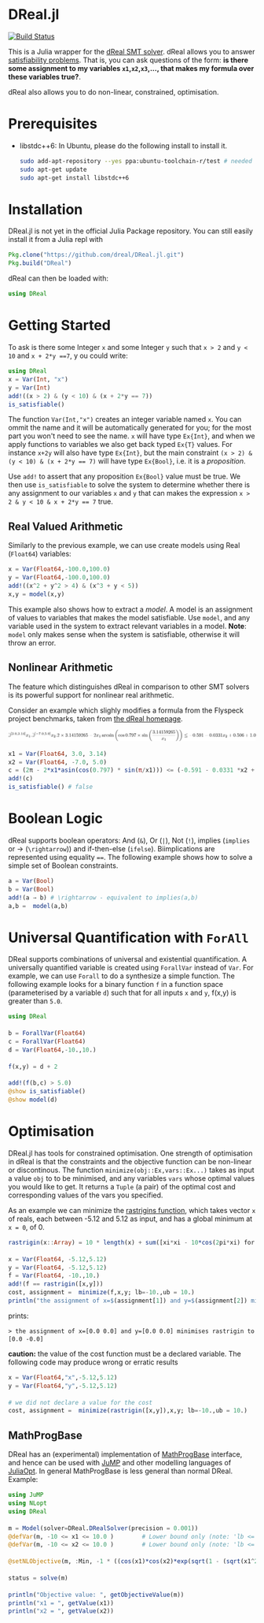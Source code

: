 # DReal.jl

[![Build Status](https://travis-ci.org/dreal/DReal.jl.svg?branch=master)](https://travis-ci.org/dreal/DReal.jl)

This is a Julia wrapper for the [dReal SMT solver](https://dreal.github.io/).
dReal allows you to answer [satisfiability problems](http://en.wikipedia.org/wiki/Satisfiability_modulo_theories).  That is, you can ask questions of the form: __is there some assignment to my variables `x1`,`x2`,`x3`,..., that makes my formula over these variables true?__.

dReal also allows you to do non-linear, constrained, optimisation.

# Prerequisites
 - libstdc++6: In Ubuntu, please do the following install to install it.

    ```bash
    sudo add-apt-repository --yes ppa:ubuntu-toolchain-r/test # needed for 12.04
    sudo apt-get update
    sudo apt-get install libstdc++6
    ```

# Installation
DReal.jl is not yet in the official Julia Package repository.  You can still easily install it from a Julia repl with

```julia
Pkg.clone("https://github.com/dreal/DReal.jl.git")
Pkg.build("DReal")
```

dReal can then be loaded with:

```julia
using DReal
```

# Getting Started

To ask is there some Integer `x` and some Integer `y` such that `x > 2` and `y < 10` and `x + 2*y ==7`, y ou could write:

```julia
using DReal
x = Var(Int, "x")
y = Var(Int)
add!((x > 2) & (y < 10) & (x + 2*y == 7))
is_satisfiable()
```

The function `Var(Int,"x")` creates an integer variable named `x`.  You can ommit the name and it will be automatically generated for you; for the most part you won't need to see the name.  `x` will have type `Ex{Int}`, and when we apply functions to variables we also get back typed `Ex{T}` values.  For instance `x+2y` will also have type `Ex{Int}`, but the main constraint `(x > 2) & (y < 10) & (x + 2*y == 7)` will have type `Ex{Bool}`, i.e. it is a *proposition*.

Use `add!` to assert that any proposition `Ex{Bool}` value must be true. We then use `is_satisfiable` to solve the system to determine whether there is any assignment to our variables `x` and `y` that can makes the expression `x > 2 & y < 10 & x + 2*y == 7` true.

## Real Valued Arithmetic

Similarly to the previous example, we can use create models using Real (`Float64`) variables:

```julia
x = Var(Float64,-100.0,100.0)
y = Var(Float64,-100.0,100.0)
add!((x^2 + y^2 > 4) & (x^3 + y < 5))
x,y = model(x,y)
```

This example also shows how to extract a *model*. A model is an assignment of  values to variables that makes the model satisfiable.  Use `model`, and any variable used in the system to extract relevant variables in a model.  __Note__: `model` only makes sense when the system is satisfiable, otherwise it will throw an error.

## Nonlinear Arithmetic

The feature which distinguishes dReal in comparison to other SMT solvers is its powerful support for nonlinear real arithmetic.

Consider an example which slighly modifies a formula from the Flyspeck project benchmarks, taken from [the dReal homepage](http://dreal.github.io/).

![flyspeckimage](images/eq.png?raw=true)

```julia
x1 = Var(Float64, 3.0, 3.14)
x2 = Var(Float64, -7.0, 5.0)
c = (2π - 2*x1*asin(cos(0.797) * sin(π/x1))) <= (-0.591 - 0.0331 *x2 + 0.506 + 1.0)
add!(c)
is_satisfiable() # false
```

# Boolean Logic

dReal supports boolean operators: And (`&`), Or (`|`), Not (`!`), implies (`implies` or → (`\rightarrow`))   and if-then-else (`ifelse`).  Bi­implications are
represented using equality `==`.  The following example shows how to solve a simple set of Boolean constraints.

```julia
a = Var(Bool)
b = Var(Bool)
add!(a → b) # \rightarrow - equivalent to implies(a,b)
a,b =  model(a,b)
```

# Universal Quantification with `ForAll`

DReal supports combinations of universal and existential quantification.  A universally quantified variable is created using `ForallVar` instead of `Var`.  For example, we can use `Forall` to do a synthesize a simple function.  The following example looks for a binary function `f` in a function space (parameterised by a variable `d`) such that for all inputs `x` and `y`, f(x,y) is greater than `5.0`.

```julia
using DReal

b = ForallVar(Float64)
c = ForallVar(Float64)
d = Var(Float64,-10.,10.)

f(x,y) = d + 2

add!(f(b,c) > 5.0)
@show is_satisfiable()
@show model(d)
```


# Optimisation

DReal.jl has tools for constrained optimisation.  One strength of optimisation in dReal is that the constraints and the objective function can be non-linear or discontinous.  The function `minimize(obj::Ex,vars::Ex...)` takes as input a value `obj` to to be minimised, and any variables `vars` whose optimal values you would like to get.  It returns a `Tuple` (a pair) of the optimal cost and corresponding values of the vars you specified.

As an example we can minimize the [rastrigins function](http://en.wikipedia.org/wiki/Rastrigin_function), which takes vector `x` of reals, each between -5.12 and 5.12  as input, and has a global minimum at `x = 0`, of 0.

```julia
rastrigin(x::Array) = 10 * length(x) + sum([xi*xi - 10*cos(2pi*xi) for xi in x])

x = Var(Float64, -5.12,5.12)
y = Var(Float64, -5.12,5.12)
f = Var(Float64, -10.,10.)
add!(f == rastrigin([x,y]))
cost, assignment =  minimize(f,x,y; lb=-10.,ub = 10.)
println("the assignment of x=$(assignment[1]) and y=$(assignment[2]) minimises rastrigin to $cost")
```

prints:

```
> the assignment of x=[0.0 0.0] and y=[0.0 0.0] minimises rastrigin to [0.0 -0.0]
```

__caution:__ the value of the cost function must be a declared variable.  The following code may produce wrong or erratic results

```julia
x = Var(Float64,"x",-5.12,5.12)
y = Var(Float64,"y",-5.12,5.12)

# we did not declare a value for the cost
cost, assignment =  minimize(rastrigin([x,y]),x,y; lb=-10.,ub = 10.)
```

## MathProgBase

DReal has an (experimental) implementation of [MathProgBase](https://github.com/JuliaOpt/MathProgBase.jl) interface, and hence can be used with [JuMP](https://github.com/JuliaOpt/JuMP.jl) and other modelling languages of [JuliaOpt](http://www.juliaopt.org/).  In general MathProgBase is less general than normal DReal.  Example:


```julia
using JuMP
using NLopt
using DReal

m = Model(solver=DReal.DRealSolver(precision = 0.001))
@defVar(m, -10 <= x1 <= 10.0 )        # Lower bound only (note: 'lb <= x' is not valid)
@defVar(m, -10 <= x2 <= 10.0 )        # Lower bound only (note: 'lb <= x' is not valid)

@setNLObjective(m, :Min, -1 * ((cos(x1)*cos(x2)*exp(sqrt(1 - (sqrt(x1^2 + x2^2)) / 3.141592)))^2) / 30)
  
status = solve(m)

println("Objective value: ", getObjectiveValue(m))
println("x1 = ", getValue(x1))
println("x2 = ", getValue(x2))
```
